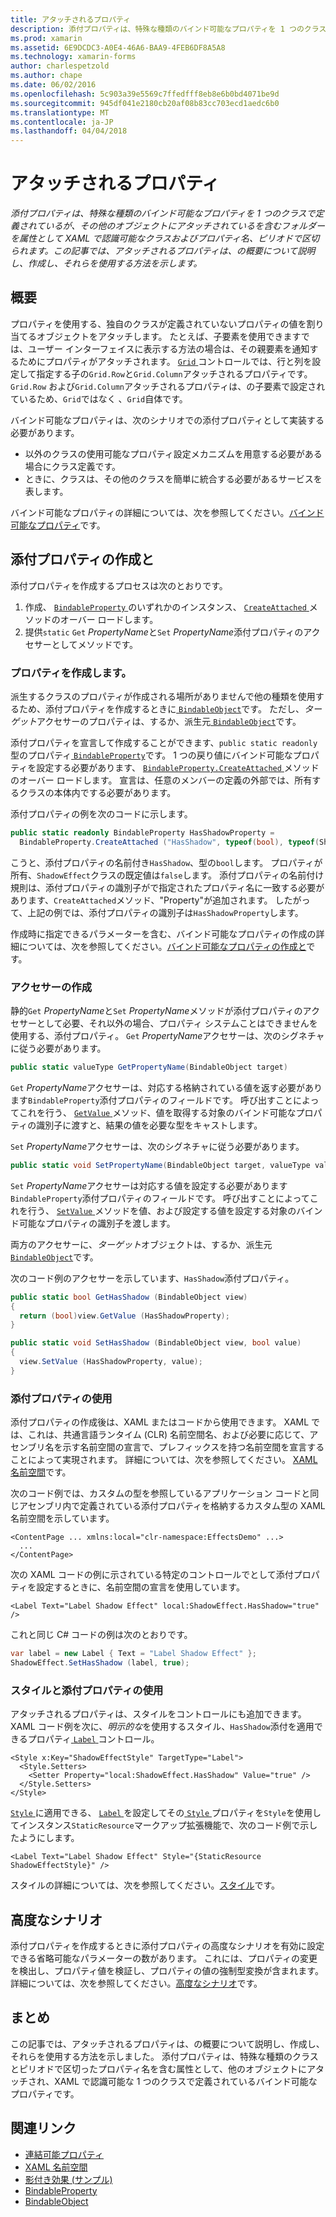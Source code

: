 ```yaml
---
title: アタッチされるプロパティ
description: 添付プロパティは、特殊な種類のバインド可能なプロパティを 1 つのクラスで定義されているが、その他のオブジェクトにアタッチされているを含むフォルダーを属性として XAML で認識可能なクラスおよびプロパティ名、ピリオドで区切られます。 この記事では、アタッチされるプロパティは、の概要について説明し、作成し、それらを使用する方法を示します。
ms.prod: xamarin
ms.assetid: 6E9DCDC3-A0E4-46A6-BAA9-4FEB6DF8A5A8
ms.technology: xamarin-forms
author: charlespetzold
ms.author: chape
ms.date: 06/02/2016
ms.openlocfilehash: 5c903a39e5569c7ffedfff8eb8e6b0bd4071be9d
ms.sourcegitcommit: 945df041e2180cb20af08b83cc703ecd1aedc6b0
ms.translationtype: MT
ms.contentlocale: ja-JP
ms.lasthandoff: 04/04/2018
---
```

# <a name="attached-properties"></a>アタッチされるプロパティ

_添付プロパティは、特殊な種類のバインド可能なプロパティを 1 つのクラスで定義されているが、その他のオブジェクトにアタッチされているを含むフォルダーを属性として XAML で認識可能なクラスおよびプロパティ名、ピリオドで区切られます。この記事では、アタッチされるプロパティは、の概要について説明し、作成し、それらを使用する方法を示します。_

## <a name="overview"></a>概要

プロパティを使用する、独自のクラスが定義されていないプロパティの値を割り当てるオブジェクトをアタッチします。 たとえば、子要素を使用できますでは、ユーザー インターフェイスに表示する方法の場合は、その親要素を通知するためにプロパティがアタッチされます。 [ `Grid` ](https://developer.xamarin.com/api/type/Xamarin.Forms.Grid/)コントロールでは、行と列を設定して指定する子の`Grid.Row`と`Grid.Column`アタッチされるプロパティです。 `Grid.Row` および`Grid.Column`アタッチされるプロパティは、の子要素で設定されているため、`Grid`ではなく 、`Grid`自体です。

バインド可能なプロパティは、次のシナリオでの添付プロパティとして実装する必要があります。

- 以外のクラスの使用可能なプロパティ設定メカニズムを用意する必要がある場合にクラス定義です。
- ときに、クラスは、その他のクラスを簡単に統合する必要があるサービスを表します。

バインド可能なプロパティの詳細については、次を参照してください。[バインド可能なプロパティ](~/xamarin-forms/xaml/bindable-properties.md)です。

## <a name="creating-and-consuming-an-attached-property"></a>添付プロパティの作成と

添付プロパティを作成するプロセスは次のとおりです。

1. 作成、 [ `BindableProperty` ](https://developer.xamarin.com/api/type/Xamarin.Forms.BindableProperty/)のいずれかのインスタンス、 [ `CreateAttached` ](https://developer.xamarin.com/api/member/Xamarin.Forms.BindableProperty.CreateAttached/p/System.String/System.Type/System.Type/System.Object/Xamarin.Forms.BindingMode/Xamarin.Forms.BindableProperty+ValidateValueDelegate/Xamarin.Forms.BindableProperty+BindingPropertyChangedDelegate/Xamarin.Forms.BindableProperty+BindingPropertyChangingDelegate/Xamarin.Forms.BindableProperty+CoerceValueDelegate/Xamarin.Forms.BindableProperty+CreateDefaultValueDelegate/)メソッドのオーバー ロードします。
1. 提供`static` `Get` *PropertyName*と`Set` *PropertyName*添付プロパティのアクセサーとしてメソッドです。

### <a name="creating-a-property"></a>プロパティを作成します。

派生するクラスのプロパティが作成される場所がありませんで他の種類を使用するため、添付プロパティを作成するときに[ `BindableObject`](https://developer.xamarin.com/api/type/Xamarin.Forms.BindableObject/)です。 ただし、*ターゲット*アクセサーのプロパティは、するか、派生元[ `BindableObject`](https://developer.xamarin.com/api/type/Xamarin.Forms.BindableObject/)です。

添付プロパティを宣言して作成することができます、`public static readonly`型のプロパティ[ `BindableProperty`](https://developer.xamarin.com/api/type/Xamarin.Forms.BindableProperty/)です。 1 つの戻り値にバインド可能なプロパティを設定する必要があります、 [ `BindableProperty.CreateAttached` ](https://developer.xamarin.com/api/member/Xamarin.Forms.BindableProperty.CreateAttached/p/System.String/System.Type/System.Type/System.Object/Xamarin.Forms.BindingMode/Xamarin.Forms.BindableProperty+ValidateValueDelegate/Xamarin.Forms.BindableProperty+BindingPropertyChangedDelegate/Xamarin.Forms.BindableProperty+BindingPropertyChangingDelegate/Xamarin.Forms.BindableProperty+CoerceValueDelegate/Xamarin.Forms.BindableProperty+CreateDefaultValueDelegate/)メソッドのオーバー ロードします。 宣言は、任意のメンバーの定義の外部では、所有するクラスの本体内でする必要があります。

添付プロパティの例を次のコードに示します。

```csharp
public static readonly BindableProperty HasShadowProperty =
  BindableProperty.CreateAttached ("HasShadow", typeof(bool), typeof(ShadowEffect), false);
```

こうと、添付プロパティの名前付き`HasShadow`、型の`bool`します。 プロパティが所有、`ShadowEffect`クラスの既定値は`false`します。 添付プロパティの名前付け規則は、添付プロパティの識別子がで指定されたプロパティ名に一致する必要があります、`CreateAttached`メソッド、"Property"が追加されます。 したがって、上記の例では、添付プロパティの識別子は`HasShadowProperty`します。

作成時に指定できるパラメーターを含む、バインド可能なプロパティの作成の詳細については、次を参照してください。[バインド可能なプロパティの作成と](~/xamarin-forms/xaml/bindable-properties.md#consuming-bindable-property)です。

### <a name="creating-accessors"></a>アクセサーの作成

静的`Get` *PropertyName*と`Set` *PropertyName*メソッドが添付プロパティのアクセサーとして必要、それ以外の場合、プロパティ システムことはできませんを使用する、添付プロパティ。 `Get` *PropertyName*アクセサーは、次のシグネチャに従う必要があります。

```csharp
public static valueType GetPropertyName(BindableObject target)
```

`Get` *PropertyName*アクセサーは、対応する格納されている値を返す必要があります`BindableProperty`添付プロパティのフィールドです。 呼び出すことによってこれを行う、 [ `GetValue` ](https://developer.xamarin.com/api/member/Xamarin.Forms.BindableObject.GetValue/p/Xamarin.Forms.BindableProperty/)メソッド、値を取得する対象のバインド可能なプロパティの識別子に渡すと、結果の値を必要な型をキャストします。

`Set` *PropertyName*アクセサーは、次のシグネチャに従う必要があります。

```csharp
public static void SetPropertyName(BindableObject target, valueType value)
```

`Set` *PropertyName*アクセサーは対応する値を設定する必要があります`BindableProperty`添付プロパティのフィールドです。 呼び出すことによってこれを行う、 [ `SetValue` ](https://developer.xamarin.com/api/member/Xamarin.Forms.BindableObject.SetValue/p/Xamarin.Forms.BindableProperty/System.Object/)メソッドを値、および設定する値を設定する対象のバインド可能なプロパティの識別子を渡します。

両方のアクセサーに、*ターゲット*オブジェクトは、するか、派生元[ `BindableObject`](https://developer.xamarin.com/api/type/Xamarin.Forms.BindableObject/)です。

次のコード例のアクセサーを示しています、`HasShadow`添付プロパティ。

```csharp
public static bool GetHasShadow (BindableObject view)
{
  return (bool)view.GetValue (HasShadowProperty);
}

public static void SetHasShadow (BindableObject view, bool value)
{
  view.SetValue (HasShadowProperty, value);
}
```

### <a name="consuming-an-attached-property"></a>添付プロパティの使用

添付プロパティの作成後は、XAML またはコードから使用できます。 XAML では、これは、共通言語ランタイム (CLR) 名前空間名、および必要に応じて、アセンブリ名を示す名前空間の宣言で、プレフィックスを持つ名前空間を宣言することによって実現されます。 詳細については、次を参照してください。 [XAML 名前空間](~/xamarin-forms/xaml/namespaces.md)です。

次のコード例では、カスタムの型を参照しているアプリケーション コードと同じアセンブリ内で定義されている添付プロパティを格納するカスタム型の XAML 名前空間を示しています。

```xaml
<ContentPage ... xmlns:local="clr-namespace:EffectsDemo" ...>
  ...
</ContentPage>
```

次の XAML コードの例に示されている特定のコントロールでとして添付プロパティを設定するときに、名前空間の宣言を使用しています。

```xaml
<Label Text="Label Shadow Effect" local:ShadowEffect.HasShadow="true" />
```

これと同じ C# コードの例は次のとおりです。

```csharp
var label = new Label { Text = "Label Shadow Effect" };
ShadowEffect.SetHasShadow (label, true);
```

### <a name="consuming-an-attached-property-with-a-style"></a>スタイルと添付プロパティの使用

アタッチされるプロパティは、スタイルをコントロールにも追加できます。 XAML コード例を次に、*明示的な*を使用するスタイル、`HasShadow`添付を適用できるプロパティ[ `Label` ](https://developer.xamarin.com/api/type/Xamarin.Forms.Label/)コントロール。

```xaml
<Style x:Key="ShadowEffectStyle" TargetType="Label">
  <Style.Setters>
    <Setter Property="local:ShadowEffect.HasShadow" Value="true" />
  </Style.Setters>
</Style>
```

[ `Style` ](https://developer.xamarin.com/api/type/Xamarin.Forms.Style/)に適用できる、 [ `Label` ](https://developer.xamarin.com/api/type/Xamarin.Forms.Label/)を設定してその[ `Style` ](https://developer.xamarin.com/api/property/Xamarin.Forms.VisualElement.Style/)プロパティを`Style`を使用してインスタンス`StaticResource`マークアップ拡張機能で、次のコード例で示したようにします。

```xaml
<Label Text="Label Shadow Effect" Style="{StaticResource ShadowEffectStyle}" />
```

スタイルの詳細については、次を参照してください。[スタイル](~/xamarin-forms/user-interface/styles/index.md)です。

## <a name="advanced-scenarios"></a>高度なシナリオ

添付プロパティを作成するときに添付プロパティの高度なシナリオを有効に設定できる省略可能なパラメーターの数があります。 これには、プロパティの変更を検出し、プロパティ値を検証し、プロパティの値の強制型変換が含まれます。 詳細については、次を参照してください。[高度なシナリオ](~/xamarin-forms/xaml/bindable-properties.md#advanced)です。

## <a name="summary"></a>まとめ

この記事では、アタッチされるプロパティは、の概要について説明し、作成し、それらを使用する方法を示しました。 添付プロパティは、特殊な種類のクラスとピリオドで区切ったプロパティ名を含む属性として、他のオブジェクトにアタッチされ、XAML で認識可能な 1 つのクラスで定義されているバインド可能なプロパティです。


## <a name="related-links"></a>関連リンク

- [連結可能プロパティ](~/xamarin-forms/xaml/bindable-properties.md)
- [XAML 名前空間](~/xamarin-forms/xaml/namespaces.md)
- [影付き効果 (サンプル)](https://developer.xamarin.com/samples/xamarin-forms/effects/shadoweffect/)
- [BindableProperty](https://developer.xamarin.com/api/type/Xamarin.Forms.BindableProperty/)
- [BindableObject](https://developer.xamarin.com/api/type/Xamarin.Forms.BindableObject/)
